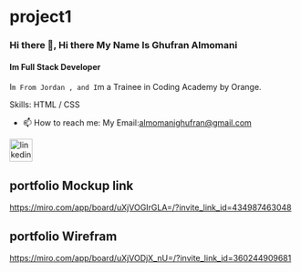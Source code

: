 # project1
### Hi there 👋, Hi there My Name Is Ghufran Almomani
#### Im Full Stack Developer
I`m From Jordan , and I`m a Trainee in Coding Academy by Orange.

Skills:  HTML / CSS

- 📫 How to reach me: My Email:almomanighufran@gmail.com 


[<img src='https://cdn.jsdelivr.net/npm/simple-icons@3.0.1/icons/linkedin.svg' alt='linkedin' height='40'>](https://www.linkedin.com/in/ghufran-almomani/)  
## portfolio Mockup link
https://miro.com/app/board/uXjVOGIrGLA=/?invite_link_id=434987463048
## portfolio Wirefram
https://miro.com/app/board/uXjVODjX_nU=/?invite_link_id=360244909681

